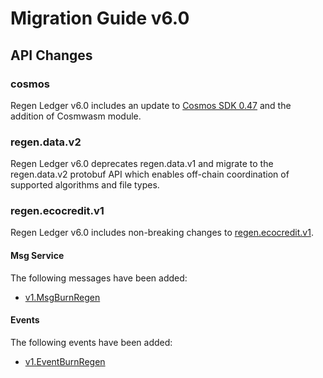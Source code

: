 # Migration Guide v6.0

## API Changes

### cosmos

Regen Ledger v6.0 includes an update to [Cosmos SDK 0.47](https://github.com/cosmos/cosmos-sdk/releases/tag/v0.47.17) and the addition of Cosmwasm module.

### regen.data.v2

Regen Ledger v6.0 deprecates regen.data.v1 and migrate to the regen.data.v2 protobuf API which enables off-chain coordination of supported algorithms and file types.

### regen.ecocredit.v1

Regen Ledger v6.0 includes non-breaking changes to [regen.ecocredit.v1](https://buf.build/regen/regen-ledger/docs/main:regen.ecocredit.v1).

#### Msg Service

The following messages have been added:

- [v1.MsgBurnRegen](https://buf.build/regen/regen-ledger/docs/main:regen.ecocredit.v1#regen.ecocredit.v1.MsgBurnRegen)

#### Events

The following events have been added:

- [v1.EventBurnRegen](https://buf.build/regen/regen-ledger/docs/main:regen.ecocredit.v1#regen.ecocredit.v1.EventBurnRegen)
